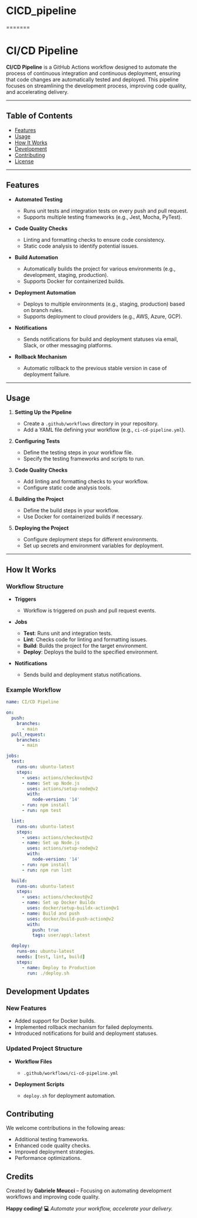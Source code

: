 # CICD_pipeline


=======
# CI/CD Pipeline

**CI/CD Pipeline** is a GitHub Actions workflow designed to automate the process of continuous integration and continuous deployment, ensuring that code changes are automatically tested and deployed. This pipeline focuses on streamlining the development process, improving code quality, and accelerating delivery.

---

## Table of Contents

- [Features](#features)
- [Usage](#usage)
- [How It Works](#how-it-works)
- [Development](#development)
- [Contributing](#contributing)
- [License](#license)

---

## Features

- **Automated Testing**
  - Runs unit tests and integration tests on every push and pull request.
  - Supports multiple testing frameworks (e.g., Jest, Mocha, PyTest).

- **Code Quality Checks**
  - Linting and formatting checks to ensure code consistency.
  - Static code analysis to identify potential issues.

- **Build Automation**
  - Automatically builds the project for various environments (e.g., development, staging, production).
  - Supports Docker for containerized builds.

- **Deployment Automation**
  - Deploys to multiple environments (e.g., staging, production) based on branch rules.
  - Supports deployment to cloud providers (e.g., AWS, Azure, GCP).

- **Notifications**
  - Sends notifications for build and deployment statuses via email, Slack, or other messaging platforms.

- **Rollback Mechanism**
  - Automatic rollback to the previous stable version in case of deployment failure.

---

## Usage

1. **Setting Up the Pipeline**
   - Create a `.github/workflows` directory in your repository.
   - Add a YAML file defining your workflow (e.g., `ci-cd-pipeline.yml`).

2. **Configuring Tests**
   - Define the testing steps in your workflow file.
   - Specify the testing frameworks and scripts to run.

3. **Code Quality Checks**
   - Add linting and formatting checks to your workflow.
   - Configure static code analysis tools.

4. **Building the Project**
   - Define the build steps in your workflow.
   - Use Docker for containerized builds if necessary.

5. **Deploying the Project**
   - Configure deployment steps for different environments.
   - Set up secrets and environment variables for deployment.

---

## How It Works

### Workflow Structure

- **Triggers**
  - Workflow is triggered on push and pull request events.

- **Jobs**
  - **Test**: Runs unit and integration tests.
  - **Lint**: Checks code for linting and formatting issues.
  - **Build**: Builds the project for the target environment.
  - **Deploy**: Deploys the build to the specified environment.

- **Notifications**
  - Sends build and deployment status notifications.

### Example Workflow

```yaml
name: CI/CD Pipeline

on:
  push:
    branches:
      - main
  pull_request:
    branches:
      - main

jobs:
  test:
    runs-on: ubuntu-latest
    steps:
      - uses: actions/checkout@v2
      - name: Set up Node.js
        uses: actions/setup-node@v2
        with:
          node-version: '14'
      - run: npm install
      - run: npm test

  lint:
    runs-on: ubuntu-latest
    steps:
      - uses: actions/checkout@v2
      - name: Set up Node.js
        uses: actions/setup-node@v2
        with:
          node-version: '14'
      - run: npm install
      - run: npm run lint

  build:
    runs-on: ubuntu-latest
    steps:
      - uses: actions/checkout@v2
      - name: Set up Docker Buildx
        uses: docker/setup-buildx-action@v1
      - name: Build and push
        uses: docker/build-push-action@v2
        with:
          push: true
          tags: user/app\:latest

  deploy:
    runs-on: ubuntu-latest
    needs: [test, lint, build]
    steps:
      - name: Deploy to Production
        run: ./deploy.sh
```

## Development Updates

### New Features

- Added support for Docker builds.
- Implemented rollback mechanism for failed deployments.
- Introduced notifications for build and deployment statuses.

### Updated Project Structure

- **Workflow Files**
  - `.github/workflows/ci-cd-pipeline.yml`

- **Deployment Scripts**
  - `deploy.sh` for deployment automation.

## Contributing

We welcome contributions in the following areas:
- Additional testing frameworks.
- Enhanced code quality checks.
- Improved deployment strategies.
- Performance optimizations.

## Credits

Created by **Gabriele Meucci** – Focusing on automating development workflows and improving code quality.

**Happy coding! 💻**
*Automate your workflow, accelerate your delivery.*